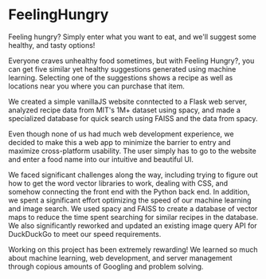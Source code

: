 # FeelingHungry
Feeling hungry? Simply enter what you want to eat, and we'll suggest some healthy, and tasty options!

Everyone craves unhealthy food sometimes, but with Feeling Hungry?, you can get five similar yet healthy suggestions generated using machine learning. Selecting one of the suggestions shows a recipe as well as locations near you where you can purchase that item.

We created a simple vanillaJS website conntected to a Flask web server, analyzed recipe data from MIT's 1M+ dataset using spacy, and made a specialized database for quick search using FAISS and the data from spacy. 

Even though none of us had much web development experience, we decided to make this a web app to minimize the barrier to entry and maximize cross-platform usability. The user simply has to go to the website and enter a food name into our intuitive and beautiful UI.

We faced significant challenges along the way, including trying to figure out how to get the word vector libraries to work, dealing with CSS, and somehow connecting the front end with the Python back end. In addition, we spent a significant effort optimizing the speed of our machine learning and image search. We used spacy and FAISS to create a database of vector maps to reduce the time spent searching for similar recipes in the database. We also significantly reworked and updated an existing image query API for DuckDuckGo to meet our speed requirements.

Working on this project has been extremely rewarding! We learned so much about machine learning, web development, and server management through copious amounts of Googling and problem solving.
